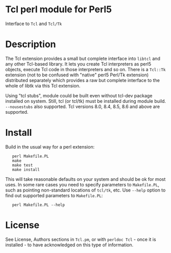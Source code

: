 # Tcl perl module for Perl5

Interface to `Tcl` and `Tcl/Tk`

# Description

The Tcl extension provides a small but complete interface into `libtcl` and
any other Tcl-based library. It lets you create Tcl interpreters as perl5
objects, execute Tcl code in those interpreters and so on. There is a `Tcl::Tk`
extension (not to be confused with "native" perl5 Perl/Tk extension)
distributed separately which provides a raw but complete interface to the
whole of libtk via this Tcl extension.

Using "tcl stubs", module could be built even without tcl-dev package
installed on system. Still, tcl (or tcl/tk) must be installed during module
build. `--nousestubs` also supported. Tcl versions 8.0, 8.4, 8.5, 8.6 and above are
supported.

# Install

Build in the usual way for a perl extension:

       perl Makefile.PL
       make
       make test
       make install

This will take reasonable defaults on your system and should be ok for most
uses. In some rare cases you need to specify parameters to `Makefile.PL`, such
as pointing non-standard locations of `tcl/tk`, etc. Use `--help` option to find
out supported parameters to `Makefile.PL`:

       perl Makefile.PL --help

# License

See License, Authors sections in `Tcl.pm`, or with `perldoc Tcl` - once it
is installed - to have acknowledged on this type of information.


